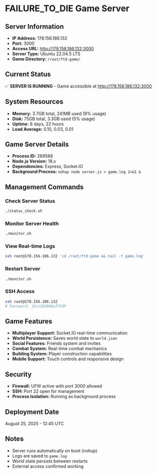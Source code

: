 # FAILURE_TO_DIE Game Server

## Server Information
- **IP Address:** 178.156.186.132
- **Port:** 3000
- **Access URL:** http://178.156.186.132:3000
- **Server Type:** Ubuntu 22.04.5 LTS
- **Game Directory:** `/root/ftd-game/`

## Current Status
✅ **SERVER IS RUNNING** - Game accessible at http://178.156.186.132:3000

## System Resources
- **Memory:** 3.7GB total, 241MB used (9% usage)
- **Disk:** 75GB total, 3.3GB used (5% usage)
- **Uptime:** 8 days, 22 hours
- **Load Average:** 0.10, 0.03, 0.01

## Game Server Details
- **Process ID:** 269588
- **Node.js Version:** 18.x
- **Dependencies:** Express, Socket.IO
- **Background Process:** `nohup node server.js > game.log 2>&1 &`

## Management Commands

### Check Server Status
```bash
./status_check.sh
```

### Monitor Server Health
```bash
./monitor.sh
```

### View Real-time Logs
```bash
ssh root@178.156.186.132 'cd /root/ftd-game && tail -f game.log'
```

### Restart Server
```bash
./monitor.sh
```

### SSH Access
```bash
ssh root@178.156.186.132
# Password: jhcs2bkbH4uf75OP
```

## Game Features
- **Multiplayer Support:** Socket.IO real-time communication
- **World Persistence:** Saves world state to `world.json`
- **Social Features:** Friends system and invites
- **Combat System:** Real-time combat mechanics
- **Building System:** Player construction capabilities
- **Mobile Support:** Touch controls and responsive design

## Security
- **Firewall:** UFW active with port 3000 allowed
- **SSH:** Port 22 open for management
- **Process Isolation:** Running as background process

## Deployment Date
August 25, 2025 - 12:45 UTC

## Notes
- Server runs automatically on boot (nohup)
- Logs are saved to `game.log`
- World state persists between restarts
- External access confirmed working